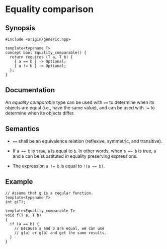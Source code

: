 
# Equality comparison

## Synopsis

``` {.cpp}
#include <origin/generic.hpp>

template<typename T>
concept bool Equality_comparable() {
  return requires (T a, T b) {
    { a == b } -> Optional;
    { a != b } -> Optional;
  };
}
```

## Documentation

An *equality comparable* type can be used with `==` to determine when
its objects are equal (i.e., have the same value), and can be used with 
`!=` to determine when its objects differ. 

## Semantics

- `==` shall be an equivalence relation (reflexive, symmetric, and transitive).

- If `a == b` is `true`, `a` is equal to `b`. In other words, when `a == b`
  is true, `a` and `b` can be substituted in equality preserving expressions.

- The expression `a != b` is equal to `!(a == b)`.

## Example

``` {.cpp}
// Assume that g is a regular function.
template<typename T>
int g(T);

template<Equality_comparable T>
void f(T a, T b)
{
  if (a == b) {
    // Because a and b are equal, we can use 
    // g(a) or g(b) and get the same results.
  }
}

```
